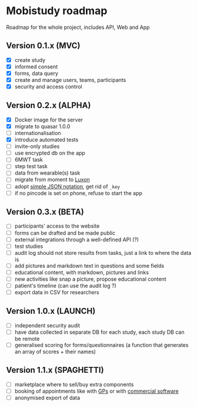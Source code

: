 Mobistudy roadmap
=================

Roadmap for the whole project, includes API, Web and App

## Version 0.1.x (MVC)

- [X] create study
- [X] informed consent
- [X] forms, data query
- [X] create and manage users, teams, participants
- [X] security and access control

## Version 0.2.x (ALPHA)

- [X] Docker image for the server
- [X] migrate to quasar 1.0.0
- [ ] internationalisation
- [X] introduce automated tests
- [ ] invite-only studies
- [ ] use encrypted db on the app
- [ ] 6MWT task
- [ ] step test task
- [ ] data from wearable(s) task
- [ ] migrate from moment to [Luxon](https://github.com/moment/luxon)
- [ ] adopt [simple JSON notation](https://github.com/mpnally/Terrifically-Simple-JSON), get rid of `_key`
- [ ] if no pincode is set on phone, refuse to start the app

## Version 0.3.x (BETA)

- [ ] participants' access to the website
- [ ] forms can be drafted and be made public
- [ ] external integrations through a well-defined API (?)
- [ ] test studies
- [ ] audit log should not store results from tasks, just a link to where the data is
- [ ] add pictures and markdown text in questions and some fields
- [ ] educational content, with markdown, pictures and links
- [ ] new activities like snap a picture, propose educational content
- [ ] patient's timeline (can use the audit log ?)
- [ ] export data in CSV for researchers

## Version 1.0.x (LAUNCH)

- [ ] independent security audit
- [ ] have data collected in separate DB for each study, each study DB can be remote
- [ ] generalised scoring for forms/questionnaires (a function that generates an array of scores + their names)

## Version 1.1.x (SPAGHETTI)

- [ ] marketplace where to sell/buy extra components
- [ ] booking of appointments like with [GPs](https://developer.nhs.uk/gp-connect-specification-versions/) or with [commercial software](https://www.scheduleonce.com/integrations)
- [ ] anonymised export of data
